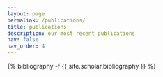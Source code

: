 ```yaml
---
layout: page
permalink: /publications/
title: publications
description: our most recent publications
nav: false
nav_order: 4
---
```

<!-- _pages/publications.md -->
<div class="publications">

{% bibliography -f {{ site.scholar.bibliography }} %}

</div>
